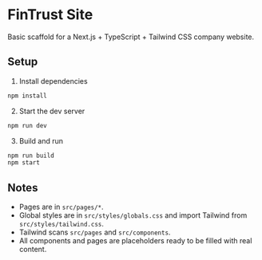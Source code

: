# FinTrust Site

Basic scaffold for a Next.js + TypeScript + Tailwind CSS company website.

## Setup

1. Install dependencies

```bash
npm install
```

2. Start the dev server

```bash
npm run dev
```

3. Build and run

```bash
npm run build
npm start
```

## Notes

- Pages are in `src/pages/*`.
- Global styles are in `src/styles/globals.css` and import Tailwind from `src/styles/tailwind.css`.
- Tailwind scans `src/pages` and `src/components`.
- All components and pages are placeholders ready to be filled with real content.
